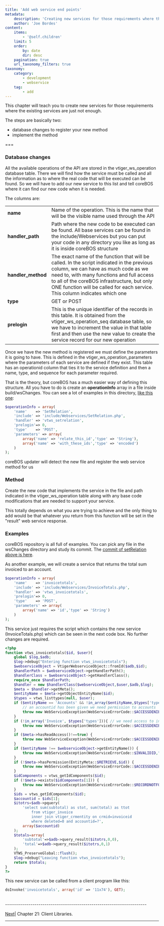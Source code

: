 ```yaml
---
title: 'Add web service end points'
metadata:
    description: 'Creating new services for those requirements where the existing services are just not enough'
    author: 'Joe Bordes'
content:
    items:
        - '@self.children'
    limit: 5
    order:
        by: date
        dir: desc
    pagination: true
    url_taxonomy_filters: true
taxonomy:
    category:
        - development
        - webservice
    tag:
        - add
---
```


This chapter will teach you to create new services for those requirements where the existing services are just not enough.

The steps are basically two:

- database changes to register your new method
- implement the method

===

### Database changes

All the available operations of the API are stored in the vtiger\_ws\_operation database table. There we will find how the service must be called and all the information as to where the real code that will be executed can be found. So we will have to add our new service to this list and tell coreBOS where it can find our new code when it is needed.

The columns are:

<table class="table table-striped">
<tbody>
<tr>
<td><strong>name</strong></td>
<td>Name of the operation. This is the name that will be the visible name used through the API</th>
</tr>
<tr>
<td><strong>handler_path</strong></td>
<td>Path where the new code to be executed can be found. All base services can be found in the include/Webservices but you can put your code in any directory you like as long as it is inside coreBOS structure</td>
</tr>
<tr>
<td><strong>handler_method</strong></td>
<td>The exact name of the function that will be called. In the script indicated in the previous column, we can have as much code as we need to, with many functions and full access to all of the coreBOS infrastructure, but only ONE function will be called for each service. This column indicates which one</td>
</tr>
<tr>
<td><strong>type</strong></td>
<td>GET or POST</td>
</tr>
<tr>
<td><strong>prelogin</strong></td>
<td>This is the unique identifier of the records in this table. It is obtained from the vtiger_ws_operation_seq database table, so we have to increment the value in that table first and then use the new value to create the service record for our new operation</td>
</tr>
</tbody>
</table>

Once we have the new method is registered we must define the parameters it is going to have. This is defined in the vtiger\_ws\_operation\_parameters where the parameters of each service are defined if they exist. This table has an operationid column that ties it to the service definition and then a name, type, and sequence for each parameter required.

That is the theory, but coreBOS has a much easier way of defining this structure. All you have to do is create an **operationInfo** array in a file inside build/wsChanges. You can see a lot of examples in this directory, [like this one](https://github.com/tsolucio/corebos/blob/master/build/wsChanges/setRelation.php):

```php
$operationInfo = array(
    'name'    => 'SetRelation',
    'include' => 'include/Webservices/SetRelation.php',
    'handler' => 'vtws_setrelation',
    'prelogin'=> 0,
    'type'    => 'POST',
    'parameters' => array(
        array('name' => 'relate_this_id','type' => 'String'),
        array('name' => 'with_these_ids','type' => 'encoded')
    )
);
```
coreBOS updater will detect the new file and register the web service method for us

### Method

Create the new code that implements the service in the file and path indicated in the vtiger\_ws\_operation table along with any base code modifications that are needed to support your service.

This totally depends on what you are trying to achieve and the only thing to add would be that whatever you return from this function will be set in the "result" web service response.

### Examples

coreBOS repository is all full of examples. You can pick any file in the wsChanges directory and study its commit. The [commit of setRelation above is here](https://github.com/tsolucio/corebos/commit/7ebb729ee4115e5ac36dd0fa73b2ed67d05f0bca).

As another example, we will create a service that returns the total sum invoiced to an account.

```php
$operationInfo = array(
    'name'    => 'invoicetotals',
    'include' => 'include/Webservices/InvoiceTotals.php',
    'handler' => 'vtws_invoicetotals',
    'prelogin'=> 0,
    'type'    => 'POST',
    'parameters' => array(
        array('name' => 'id','type' => 'String')
    )
);
```

This service just requires the script which contains the new service (InvoiceTotals.php) which can be seen in the next code box. No further changes are required.

```php
<?php
function vtws_invoicetotals($id, $user){
    global $log,$adb;
    $log->debug("Entering function vtws_invoicetotals");
    $webserviceObject = VtigerWebserviceObject::fromId($adb,$id);
    $handlerPath = $webserviceObject->getHandlerPath();
    $handlerClass = $webserviceObject->getHandlerClass();
    require_once $handlerPath;
    $handler = new $handlerClass($webserviceObject,$user,$adb,$log);
    $meta = $handler->getMeta();
    $entityName = $meta->getObjectEntityName($id);
    $types = vtws_listtypes(null, $user);
    if ($entityName == 'Accounts' && !in_array($entityName,$types['types'])) {
        // an accountid has been given we need permission to accounts
        throw new WebServiceException(WebServiceErrorCode::$ACCESSDENIED,"Permission to perform the operation is denied on $entityName");
    }
    if (!in_array('Invoice', $types['types'])){ // we need access to invoices also
        throw new WebServiceException(WebServiceErrorCode::$ACCESSDENIED,"Permission to perform the operation is denied on Invoice");
    }
    if ($meta->hasReadAccess()!==true) {
        throw new WebServiceException(WebServiceErrorCode::$ACCESSDENIED,"Permission to write is denied");
    }
    if ($entityName !== $webserviceObject->getEntityName()) {
        throw new WebServiceException(WebServiceErrorCode::$INVALIDID,"Id specified is incorrect");
    }
    if (!$meta->hasPermission(EntityMeta::$RETRIEVE,$id)) {
        throw new WebServiceException(WebServiceErrorCode::$ACCESSDENIED,"Permission to read given object is denied");
    }
    $idComponents = vtws_getIdComponents($id);
    if (!$meta->exists($idComponents[1])) {
        throw new WebServiceException(WebServiceErrorCode::$RECORDNOTFOUND,"Record you are trying to access is not found");
    }
    $ids = vtws_getIdComponents($id);
    $accountid = $ids[1];
    $itotrs=$adb->pquery(
        'select sum(subtotal) as stot, sum(total) as ttot
            from vtiger_invoice
            inner join vtiger_crmentity on crmid=invoiceid
            where deleted=0 and accountid=?',
        array($accountid)
    );
    $totals=array(
        'subtotal'=>$adb->query_result($itotrs,0,0),
        'total'=>$adb->query_result($itotrs,0,1)
    );
    VTWS_PreserveGlobal::flush();
    $log->debug("Leaving function vtws_invoicetotals");
    return $totals;
}
?>
```

This new service can be called from a client program like this:

```php
doInvoke('invoicetotals', array('id' => '11x74'), GET);
```

<br>
------------------------------------------------------------------------

[Next](../01.libraries)| Chapter 21: Client Libraries.

------------------------------------------------------------------------